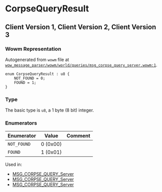 # CorpseQueryResult

## Client Version 1, Client Version 2, Client Version 3

### Wowm Representation

Autogenerated from `wowm` file at [`wow_message_parser/wowm/world/queries/msg_corpse_query_server.wowm:1`](https://github.com/gtker/wow_messages/tree/main/wow_message_parser/wowm/world/queries/msg_corpse_query_server.wowm#L1).

```rust,ignore
enum CorpseQueryResult : u8 {
    NOT_FOUND = 0;
    FOUND = 1;
}
```
### Type
The basic type is `u8`, a 1 byte (8 bit) integer.
### Enumerators
| Enumerator | Value  | Comment |
| --------- | -------- | ------- |
| `NOT_FOUND` | 0 (0x00) |  |
| `FOUND` | 1 (0x01) |  |

Used in:
* [MSG_CORPSE_QUERY_Server](msg_corpse_query_server.md)
* [MSG_CORPSE_QUERY_Server](msg_corpse_query_server.md)
* [MSG_CORPSE_QUERY_Server](msg_corpse_query_server.md)

